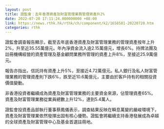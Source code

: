 ```yaml
---
layout: post
title: 證監會：去年香港資產及財富管理業務管理資產升2%
date: 2022-07-20 17:11:24.000000000 +08:00
link: https://news.rthk.hk/rthk/ch/component/k2/1658581-20220720.htm
categories: rthk
---
```


證監會調查報告顯示，截至去年底香港資產及財富管理業務的管理資產按年上升2%，升至近35.55萬億元。年內淨資金流入逾2.15萬億元，增長6%。持牌法團及註冊機構經營的資產管理及基金顧問業務所管理的資產上升8%，至接近25.9萬億元。

報告亦指出，信託持有資產上升5%，至接近4.72萬億元。私人銀行及私人財富管理業務的管理資產則下跌6%，跌至近10.6萬億元，主要由於客戶持有的相關投資價值變動。

非香港投資者繼續成為資產及財富管理業務的主要資金來源，佔管理資產65%。資產及財富管理業務從業員總數上升12%，達到5.4萬人。

證監會投資產品部執行董事蔡鳳儀表示，調查結果反映在瞬息萬變的嚴峻環境下，資產及財富管理業依然發揮出固有核心優勢。證監會將繼續支持香港發展成為卓越的全球資產及財富管理中心及基金首選註冊地。
